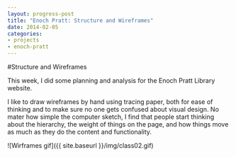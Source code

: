 ```yaml
---
layout: progress-post
title: "Enoch Pratt: Structure and Wireframes"
date: 2014-02-05
categories:
- projects
- enoch-pratt
---
```


#Structure and Wireframes

This week, I did some planning and analysis for the Enoch Pratt Library website.

I like to draw wireframes by hand using tracing paper, both for ease of thinking and to make sure no one gets confused about visual design. No mater how simple the computer sketch, I find that people start thinking about the hierarchy, the weight of things on the page, and how things move as much as they do the content and functionality.
 
![Wirframes gif]({{ site.baseurl }}/img/class02.gif)

